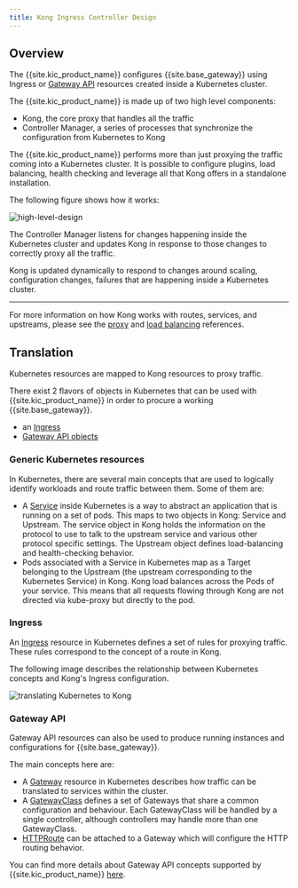 ```yaml
---
title: Kong Ingress Controller Design
---
```


## Overview

The {{site.kic_product_name}} configures {{site.base_gateway}} using Ingress
or [Gateway API][gateway-api] resources created inside a Kubernetes cluster.

The {{site.kic_product_name}} is made up of two high level components:

- Kong, the core proxy that handles all the traffic
- Controller Manager, a series of processes that synchronize the configuration from Kubernetes to Kong

The {{site.kic_product_name}} performs more than just proxying the traffic coming
into a Kubernetes cluster. It is possible to configure plugins,
load balancing, health checking and leverage all that Kong offers in a
standalone installation.

The following figure shows how it works:

![high-level-design](/assets/images/docs/kong-ingress-controller/high-level-design.png "High Level Design")

The Controller Manager listens for changes happening inside the Kubernetes
cluster and updates Kong in response to those changes to correctly
proxy all the traffic.

Kong is updated dynamically to respond to changes around scaling,
configuration changes, failures that are happening inside a Kubernetes
cluster.

---

For more information on how Kong works with routes, services, and upstreams,
please see the [proxy](/gateway/latest/reference/proxy/)
and [load balancing](/gateway/latest/how-kong-works/load-balancing/) references.

## Translation

Kubernetes resources are mapped to Kong resources to proxy traffic.

There exist 2 flavors of objects in Kubernetes that can be used with
{{site.kic_product_name}} in order to procure a working {{site.base_gateway}}.

- an [Ingress][ingress]
- [Gateway API objects][gateway-api]

### Generic Kubernetes resources

In Kubernetes, there are several main concepts that are used to logically identify
workloads and route traffic between them. Some of them are:

- A [Service][k8s-service] inside Kubernetes is a way to abstract an application that is running on a set of pods.
  This maps to two objects in Kong: Service and Upstream.
  The service object in Kong holds the information on the protocol
  to use to talk to the upstream service and various other protocol
  specific settings. The Upstream object defines load-balancing
  and health-checking behavior.
- Pods associated with a Service in Kubernetes map as a Target belonging
  to the Upstream (the upstream corresponding to the Kubernetes
  Service) in Kong. Kong load balances across the Pods of your service.
  This means that all requests flowing through Kong are not directed via
  kube-proxy but directly to the pod.

[k8s-service]: https://kubernetes.io/docs/concepts/services-networking/service/

### Ingress

An [Ingress][ingress] resource in Kubernetes defines a set of rules for proxying traffic.
These rules correspond to the concept of a route in Kong.

The following image describes the relationship between Kubernetes concepts and Kong's
Ingress configuration.

![translating Kubernetes to Kong](/assets/images/docs/kong-ingress-controller/k8s-to-kong.png "Translating k8s resources to Kong")

### Gateway API

Gateway API resources can also be used to produce running instances
and configurations for {{site.base_gateway}}.

The main concepts here are:

- A [Gateway][gateway-api-gateway] resource in Kubernetes describes how traffic
  can be translated to services within the cluster.
- A [GatewayClass][gateway-api-gatewayclass] defines a set of Gateways that share
  a common configuration and behaviour.
  Each GatewayClass will be handled by a single controller, although controllers
  may handle more than one GatewayClass.
- [HTTPRoute][gateway-api-httproute] can be attached to a Gateway which will
  configure the HTTP routing behavior.

You can find more details about Gateway API concepts supported by {{site.kic_product_name}}
[here](/kong-ingress-controller/latest/references/gateway-api-support).

[gateway-api]: https://gateway-api.sigs.k8s.io/
[gateway-api-gateway]: https://gateway-api.sigs.k8s.io/concepts/api-overview/#gateway
[gateway-api-gatewayclass]: https://gateway-api.sigs.k8s.io/concepts/api-overview/#gatewayclass
[gateway-api-httproute]: https://gateway-api.sigs.k8s.io/concepts/api-overview/#httproute
[ingress]: https://kubernetes.io/docs/concepts/services-networking/ingress/
